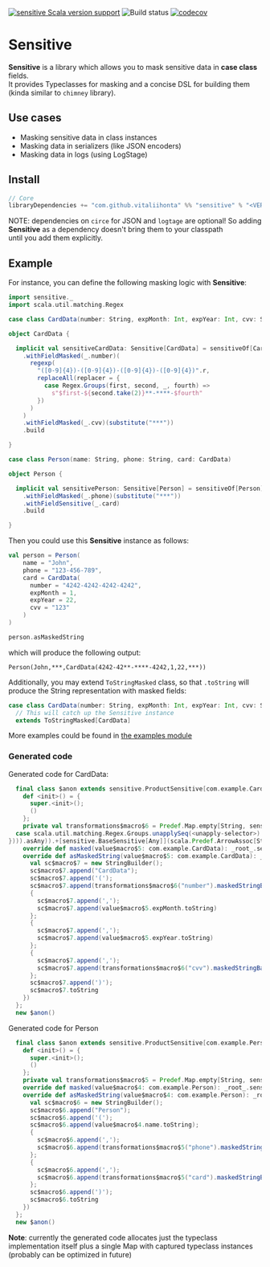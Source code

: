 [![sensitive Scala version support](https://index.scala-lang.org/vitaliihonta/sensitive/sensitive/latest-by-scala-version.svg?platform=jvm)](https://index.scala-lang.org/vitaliihonta/sensitive/sensitive)
![Build status](https://github.com/vitaliihonta/sensitive/actions/workflows/publish.yaml/badge.svg)
[![codecov](https://codecov.io/gh/vitaliihonta/sensitive/branch/main/graph/badge.svg?token=T8NBC4R360)](https://codecov.io/gh/vitaliihonta/sensitive)


# Sensitive
**Sensitive** is a library which allows you to mask sensitive data in **case class** fields.  
It provides Typeclasses for masking and a concise DSL for building them (kinda similar to `chimney` library).  

## Use cases

- Masking sensitive data in class instances
- Masking data in serializers (like JSON encoders)
- Masking data in logs (using LogStage)

## Install

```sbt
// Core
libraryDependencies += "com.github.vitaliihonta" %% "sensitive" % "<VERSION>"
```

NOTE: dependencies on `circe` for JSON and `logtage` are optional!
So adding **Sensitive** as a dependency doesn't bring them to your classpath  
until you add them explicitly.

## Example

For instance, you can define the following masking logic with **Sensitive**:

```scala
import sensitive._
import scala.util.matching.Regex

case class CardData(number: String, expMonth: Int, expYear: Int, cvv: String)

object CardData {

  implicit val sensitiveCardData: Sensitive[CardData] = sensitiveOf[CardData]
    .withFieldMasked(_.number)(
      regexp(
        "([0-9]{4})-([0-9]{4})-([0-9]{4})-([0-9]{4})".r,
        replaceAll(replacer = {
          case Regex.Groups(first, second, _, fourth) =>
            s"$first-${second.take(2)}**-****-$fourth"
        })
      )
    )
    .withFieldMasked(_.cvv)(substitute("***"))
    .build

}

case class Person(name: String, phone: String, card: CardData)

object Person {

  implicit val sensitivePerson: Sensitive[Person] = sensitiveOf[Person]
    .withFieldMasked(_.phone)(substitute("***"))
    .withFieldSensitive(_.card)
    .build

}
```

Then you could use this **Sensitive** instance as follows:
```scala
val person = Person(
    name = "John",
    phone = "123-456-789",
    card = CardData(
      number = "4242-4242-4242-4242",
      expMonth = 1,
      expYear = 22,
      cvv = "123"
    )
)

person.asMaskedString
```

which will produce the following output:
```
Person(John,***,CardData(4242-42**-****-4242,1,22,***))
```

Additionally, you may extend `ToStringMasked` class, so that `.toString` will produce the String representation with masked fields: 

```scala
case class CardData(number: String, expMonth: Int, expYear: Int, cvv: String) 
  // This will catch up the Sensitive instance
  extends ToStringMasked[CardData]
```

More examples could be found in [the examples module](./examples)

### Generated code

Generated code for CardData:
```scala
  final class $anon extends sensitive.ProductSensitive[com.example.CardData] {
    def <init>() = {
      super.<init>();
      ()
    };
    private val transformations$macro$6 = Predef.Map.empty[String, sensitive.BaseSensitive[Any]].+[sensitive.BaseSensitive[Any]](scala.Predef.ArrowAssoc[String]("number").->[sensitive.BaseSensitive[Any]](sensitive.`package`.regexp(scala.Predef.augmentString("([0-9]{4})-([0-9]{4})-([0-9]{4})-([0-9]{4})").r, sensitive.`package`.replaceAll(((x0$1: scala.util.matching.Regex.Match) => x0$1 match {
  case scala.util.matching.Regex.Groups.unapplySeq(<unapply-selector>) <unapply> ((first @ _), (second @ _), _, (fourth @ _)) => ("".+(first).+("-").+(scala.Predef.augmentString(second).take(2)).+("**-****-").+(fourth): String)
}))).asAny)).+[sensitive.BaseSensitive[Any]](scala.Predef.ArrowAssoc[String]("cvv").->[sensitive.BaseSensitive[Any]](sensitive.`package`.substitute[String]("***").asAny));
    override def masked(value$macro$5: com.example.CardData): _root_.sensitive.Masked[com.example.CardData] = _root_.sensitive.Masked(value$macro$5.copy(number = transformations$macro$6("number").maskBase(value$macro$5.number).asInstanceOf[String], cvv = transformations$macro$6("cvv").maskBase(value$macro$5.cvv).asInstanceOf[String]));
    override def asMaskedString(value$macro$5: com.example.CardData): _root_.sensitive.AsMaskedString[com.example.CardData] = _root_.sensitive.AsMaskedString({
      val sc$macro$7 = new StringBuilder();
      sc$macro$7.append("CardData");
      sc$macro$7.append('(');
      sc$macro$7.append(transformations$macro$6("number").maskedStringBase(value$macro$5.number));
      {
        sc$macro$7.append(',');
        sc$macro$7.append(value$macro$5.expMonth.toString)
      };
      {
        sc$macro$7.append(',');
        sc$macro$7.append(value$macro$5.expYear.toString)
      };
      {
        sc$macro$7.append(',');
        sc$macro$7.append(transformations$macro$6("cvv").maskedStringBase(value$macro$5.cvv))
      };
      sc$macro$7.append(')');
      sc$macro$7.toString
    })
  };
  new $anon()
```
Generated code for Person

```scala
  final class $anon extends sensitive.ProductSensitive[com.example.Person] {
    def <init>() = {
      super.<init>();
      ()
    };
    private val transformations$macro$5 = Predef.Map.empty[String, sensitive.BaseSensitive[Any]].+[sensitive.BaseSensitive[Any]](scala.Predef.ArrowAssoc[String]("phone").->[sensitive.BaseSensitive[Any]](sensitive.`package`.substitute[String]("***").asAny)).+[sensitive.BaseSensitive[Any]](scala.Predef.ArrowAssoc[String]("card").->[sensitive.BaseSensitive[Any]](example.this.CardData.sensitiveCardData.asAny));
    override def masked(value$macro$4: com.example.Person): _root_.sensitive.Masked[com.example.Person] = _root_.sensitive.Masked(value$macro$4.copy(phone = transformations$macro$5("phone").maskBase(value$macro$4.phone).asInstanceOf[String], card = transformations$macro$5("card").maskBase(value$macro$4.card).asInstanceOf[com.example.CardData]));
    override def asMaskedString(value$macro$4: com.example.Person): _root_.sensitive.AsMaskedString[com.example.Person] = _root_.sensitive.AsMaskedString({
      val sc$macro$6 = new StringBuilder();
      sc$macro$6.append("Person");
      sc$macro$6.append('(');
      sc$macro$6.append(value$macro$4.name.toString);
      {
        sc$macro$6.append(',');
        sc$macro$6.append(transformations$macro$5("phone").maskedStringBase(value$macro$4.phone))
      };
      {
        sc$macro$6.append(',');
        sc$macro$6.append(transformations$macro$5("card").maskedStringBase(value$macro$4.card))
      };
      sc$macro$6.append(')');
      sc$macro$6.toString
    })
  };
  new $anon()
```

**Note**: currently the generated code allocates just the typeclass implementation itself plus a single Map with captured typeclass instances (probably can be optimized in future)